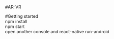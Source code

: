 #AR-VR

#Getting started <br>
npm install <br>
npm start <br>
open another console and react-native run-android

